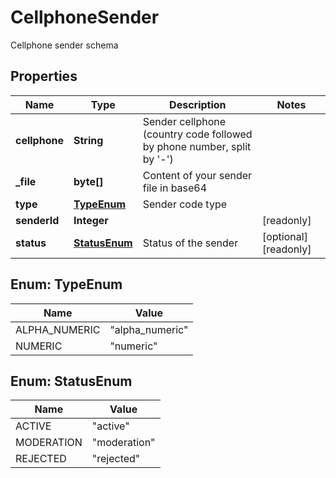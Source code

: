 

# CellphoneSender

Cellphone sender schema

## Properties

| Name | Type | Description | Notes |
|------------ | ------------- | ------------- | -------------|
|**cellphone** | **String** | Sender cellphone (country code followed by phone number, split by &#39;-&#39;) |  |
|**_file** | **byte[]** | Content of your sender file in base64 |  |
|**type** | [**TypeEnum**](#TypeEnum) | Sender code type |  |
|**senderId** | **Integer** |  |  [readonly] |
|**status** | [**StatusEnum**](#StatusEnum) | Status of the sender |  [optional] [readonly] |



## Enum: TypeEnum

| Name | Value |
|---- | -----|
| ALPHA_NUMERIC | &quot;alpha_numeric&quot; |
| NUMERIC | &quot;numeric&quot; |



## Enum: StatusEnum

| Name | Value |
|---- | -----|
| ACTIVE | &quot;active&quot; |
| MODERATION | &quot;moderation&quot; |
| REJECTED | &quot;rejected&quot; |



